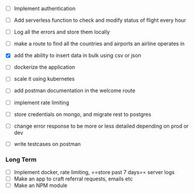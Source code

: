 - [ ] Implement authentication
- [ ] Add serverless function to check and modify status of flight every hour

- [ ] Log all the errors and store them locally
- [ ] make a route to find all the countries and airports an airline operates in
- [x] add the ability to insert data in bulk using csv or json
- [ ] dockerize the application
- [ ] scale it using kubernetes
- [ ] add postman documentation in the welcome route
- [ ] implement rate limiting
- [ ] store credentials on mongo, and migrate rest to postgres
- [ ] change error response to be more or less detailed depending on prod or dev
- [ ] write testcases on postman

### Long Term

- [ ] Implement docker, rate limiting, ==store past 7 days== server logs
- [ ] Make an app to craft referral requests, emails etc
- [ ] Make an NPM module
